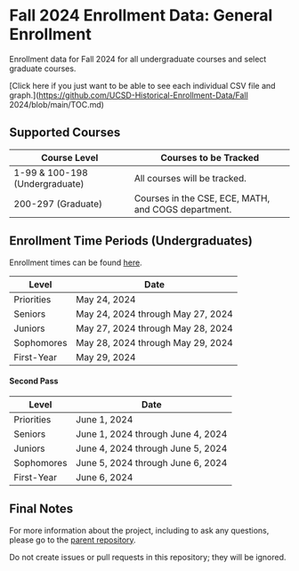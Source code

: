 # Fall 2024 Enrollment Data: General Enrollment
Enrollment data for Fall 2024 for all undergraduate courses and select graduate courses.

[Click here if you just want to be able to see each individual CSV file and graph.](https://github.com/UCSD-Historical-Enrollment-Data/Fall 2024/blob/main/TOC.md)

## Supported Courses
| Course Level                   | Courses to be Tracked                               |
| ------------------------------ | --------------------------------------------------- |
| 1-99 & 100-198 (Undergraduate) | All courses will be tracked.                        |
| 200-297 (Graduate)             | Courses in the CSE, ECE, MATH, and COGS department. |

## Enrollment Time Periods (Undergraduates)
Enrollment times can be found [here](https://blink.ucsd.edu/instructors/courses/enrollment/start.html). 

| Level                       | Date                                                    |
| --------------------------- | --------------------------------------------------------|
| Priorities                  | May 24, 2024                                  |
| Seniors                     | May 24, 2024 through May 27, 2024             |
| Juniors                     | May 27, 2024 through May 28, 2024             |
| Sophomores                  | May 28, 2024 through May 29, 2024             |
| First-Year                  | May 29, 2024                                  |


#### Second Pass

| Level                       | Date                                                    |
| --------------------------- | --------------------------------------------------------|
| Priorities                  | June 1, 2024                                  |
| Seniors                     | June 1, 2024 through June 4, 2024             |
| Juniors                     | June 4, 2024 through June 5, 2024             |
| Sophomores                  | June 5, 2024 through June 6, 2024             |
| First-Year                  | June 6, 2024                                  |

## Final Notes
For more information about the project, including to ask any questions, please go to the [parent repository](https://github.com/ewang2002/UCSDHistEnrollData). 

Do not create issues or pull requests in this repository; they will be ignored. 
